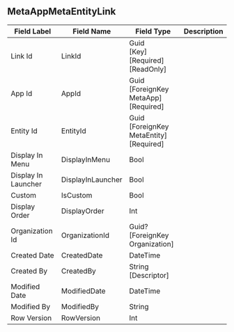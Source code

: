 # 


## MetaAppMetaEntityLink
| Field Label | Field Name | Field Type | Description |  
| ---- | ---- | ---- | ---- |  
| Link Id | LinkId | Guid<br/>  [Key]<br/>  [Required]<br/>  [ReadOnly] |  |  
| App Id | AppId | Guid<br/>  [ForeignKey MetaApp]<br/>  [Required] |  |  
| Entity Id | EntityId | Guid<br/>  [ForeignKey MetaEntity]<br/>  [Required] |  |  
| Display In Menu | DisplayInMenu | Bool |  |  
| Display In Launcher | DisplayInLauncher | Bool |  |  
| Custom | IsCustom | Bool |  |  
| Display Order | DisplayOrder | Int |  |  
| Organization Id | OrganizationId | Guid?<br/>  [ForeignKey Organization] |  |  
| Created Date | CreatedDate | DateTime |  |  
| Created By | CreatedBy | String<br/>  [Descriptor] |  |  
| Modified Date | ModifiedDate | DateTime |  |  
| Modified By | ModifiedBy | String |  |  
| Row Version | RowVersion | Int |  |  

